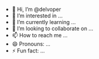- 👋 Hi, I’m @delvoper
- 👀 I’m interested in ...
- 🌱 I’m currently learning ...
- 💞️ I’m looking to collaborate on ...
- 📫 How to reach me ...
- 😄 Pronouns: ...
- ⚡ Fun fact: ...

<!---
delvoper/delvoper is a ✨ special ✨ repository because its `README.md` (this file) appears on your GitHub profile.
You can click the Preview link to take a look at your changes.
--->
